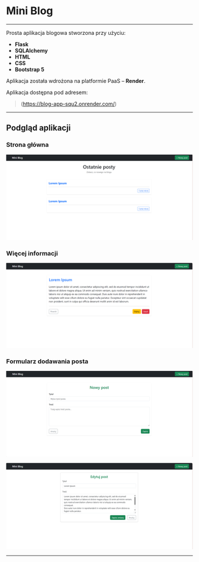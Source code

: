 # Mini Blog

---

Prosta aplikacja blogowa stworzona przy użyciu:

- **Flask**
- **SQLAlchemy**
- **HTML**
- **CSS**
- **Bootstrap 5**

Aplikacja została wdrożona na platformie PaaS – **Render**.

Aplikacja dostępna pod adresem:

> (https://blog-app-squ2.onrender.com/)  

---

## Podgląd aplikacji

### Strona główna
<p align="center">
  <img src="./screenshots/home.png" alt="home" />
</p>

### Więcej informacji
<p align="center">
  <img src="./screenshots/more-information.png" alt="more-information" />
</p>

### Formularz dodawania posta
<p align="center">
  <img src="./screenshots/addpost.png" alt="addpost" />
</p>


<p align="center">
  <img src="./screenshots/edit-post.png" alt="edit-post" />
</p>

---